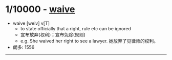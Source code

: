 # 1/10000 - [waive](https://www.ldoceonline.com/dictionary/waive)

* waive [weiv] v[T]
  * to state officially that a right, rule etc can be ignored
  * 宣布放弃(权利)；宣布免除(规则)
  * e.g. She waived her right to see a lawyer. 她放弃了见律师的权利。
* 朗多: 1556

-------------------------------------------------------------------------------
